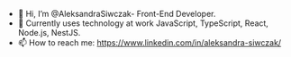 - 👋 Hi, I’m @AleksandraSiwczak- Front-End Developer.
- 🌱 Currently uses technology at work JavaScript, TypeScript,  React, Node.js, NestJS.
- 📫 How to reach me: https://www.linkedin.com/in/aleksandra-siwczak/

<!---
AleksandraSiwczak/AleksandraSiwczak is a ✨ special ✨ repository because its `README.md` (this file) appears on your GitHub profile.
You can click the Preview link to take a look at your changes.
--->

